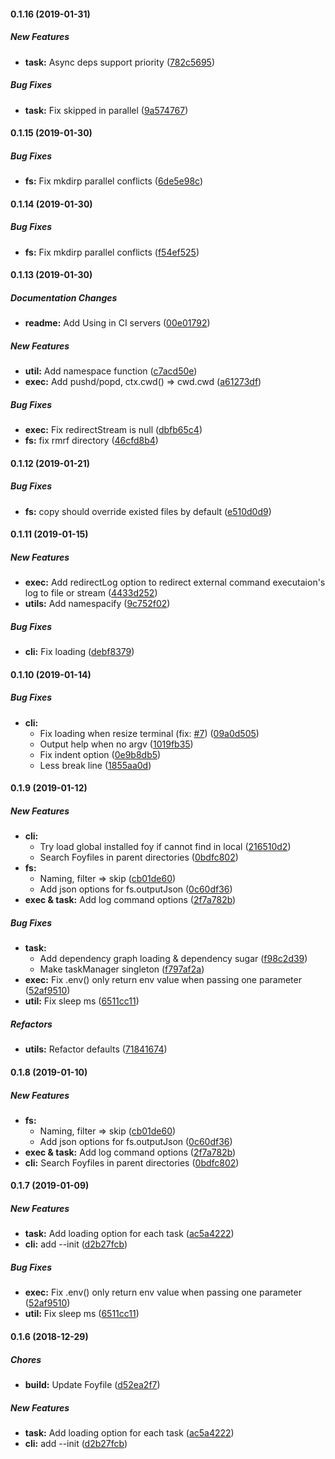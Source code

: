 #### 0.1.16 (2019-01-31)

##### New Features

* **task:**  Async deps support priority ([782c5695](https://github.com/zaaack/foy/commit/782c5695359db4feec89040c9ddab88550d591dc))

##### Bug Fixes

* **task:**  Fix skipped in parallel ([9a574767](https://github.com/zaaack/foy/commit/9a5747672f8be35cfbff0f051f35ecf4db537e2e))

#### 0.1.15 (2019-01-30)

##### Bug Fixes

* **fs:**  Fix mkdirp parallel conflicts ([6de5e98c](https://github.com/zaaack/foy/commit/6de5e98c18508905f12f7ccaffbde317025a718c))

#### 0.1.14 (2019-01-30)

##### Bug Fixes

* **fs:**  Fix mkdirp parallel conflicts ([f54ef525](https://github.com/zaaack/foy/commit/f54ef5258b23c59fe55c3243526e513c3b8a00cd))

#### 0.1.13 (2019-01-30)

##### Documentation Changes

* **readme:**  Add Using in CI servers ([00e01792](https://github.com/zaaack/foy/commit/00e017925886bc8f7120223dfbf8be5bf0c55218))

##### New Features

* **util:**  Add namespace function ([c7acd50e](https://github.com/zaaack/foy/commit/c7acd50e24af944737e6d310b97c56473cf661ea))
* **exec:**  Add pushd/popd, ctx.cwd() => cwd.cwd ([a61273df](https://github.com/zaaack/foy/commit/a61273df5327131546a18d897ba5d24c9a63322c))

##### Bug Fixes

* **exec:**  Fix redirectStream is null ([dbfb65c4](https://github.com/zaaack/foy/commit/dbfb65c4d731cdd0bc92bcef795dfb9b122d9f81))
* **fs:**  fix rmrf directory ([46cfd8b4](https://github.com/zaaack/foy/commit/46cfd8b4303a0649742f2f565403ebcbe26664bc))

#### 0.1.12 (2019-01-21)

##### Bug Fixes

* **fs:**  copy should override existed files by default ([e510d0d9](https://github.com/zaaack/foy/commit/e510d0d9d0beb918969daa0b62050c698f17653e))

#### 0.1.11 (2019-01-15)

##### New Features

* **exec:**  Add redirectLog option to redirect external command executaion's log to file or stream ([4433d252](https://github.com/zaaack/foy/commit/4433d2525ec5582d362855ae8869e57d5c0b143a))
* **utils:**  Add namespacify ([9c752f02](https://github.com/zaaack/foy/commit/9c752f0295ad6e22748472ff4faf77223c3bd8b0))

##### Bug Fixes

* **cli:**  Fix loading ([debf8379](https://github.com/zaaack/foy/commit/debf8379090b163b10d041dcd2e5f3ee4f197a52))

#### 0.1.10 (2019-01-14)

##### Bug Fixes

* **cli:**
  *  Fix loading when resize terminal (fix: [#7](https://github.com/zaaack/foy/pull/7)) ([09a0d505](https://github.com/zaaack/foy/commit/09a0d505473f87b66c284d4ebb0b84b6bd4c3832))
  *  Output help when no argv ([1019fb35](https://github.com/zaaack/foy/commit/1019fb354b18b8590e8668f7182284e8db0259ad))
  *  Fix indent option ([0e9b8db5](https://github.com/zaaack/foy/commit/0e9b8db5afae446e30d50a55e7af883afa085d21))
  *  Less break line ([1855aa0d](https://github.com/zaaack/foy/commit/1855aa0dcf1e7d45bfbc3c33c0f09d2655523903))

#### 0.1.9 (2019-01-12)

##### New Features

* **cli:**
  *  Try load global installed foy if cannot find in local ([216510d2](https://github.com/zaaack/foy/commit/216510d278019d595f772f6b40c3e4b9c5aa6aff))
  *  Search Foyfiles in parent directories ([0bdfc802](https://github.com/zaaack/foy/commit/0bdfc8029931fd03db31f990708574ed5e0f40f4))
* **fs:**
  *  Naming, filter => skip ([cb01de60](https://github.com/zaaack/foy/commit/cb01de609fe04e8d4f51c944358904e68850dcd7))
  *  Add json options for fs.outputJson ([0c60df36](https://github.com/zaaack/foy/commit/0c60df36ea451c044756f91f9b2f763df7ccfc97))
* **exec & task:**  Add log command options ([2f7a782b](https://github.com/zaaack/foy/commit/2f7a782b5ddd2c5e64fbb114a318199855a38aac))

##### Bug Fixes

* **task:**
  *  Add dependency graph loading & dependency sugar ([f98c2d39](https://github.com/zaaack/foy/commit/f98c2d390c2dab9ad125ee1fb5370491b7cc3518))
  *  Make taskManager singleton ([f797af2a](https://github.com/zaaack/foy/commit/f797af2ab8037b6b66baaf600bf66856ead8c38a))
* **exec:**  Fix .env() only return env value when passing one parameter ([52af9510](https://github.com/zaaack/foy/commit/52af9510abb883cd6b457ea787439cc089f2a7a8))
* **util:**  Fix sleep ms ([6511cc11](https://github.com/zaaack/foy/commit/6511cc11bd8f436fd565873ba636e44586ecfdac))

##### Refactors

* **utils:**  Refactor defaults ([71841674](https://github.com/zaaack/foy/commit/718416742f3ac8e2286c250528d51ba6c786f5b5))

#### 0.1.8 (2019-01-10)

##### New Features

* **fs:**
  *  Naming, filter => skip ([cb01de60](https://github.com/zaaack/foy/commit/cb01de609fe04e8d4f51c944358904e68850dcd7))
  *  Add json options for fs.outputJson ([0c60df36](https://github.com/zaaack/foy/commit/0c60df36ea451c044756f91f9b2f763df7ccfc97))
* **exec & task:**  Add log command options ([2f7a782b](https://github.com/zaaack/foy/commit/2f7a782b5ddd2c5e64fbb114a318199855a38aac))
* **cli:**  Search Foyfiles in parent directories ([0bdfc802](https://github.com/zaaack/foy/commit/0bdfc8029931fd03db31f990708574ed5e0f40f4))

#### 0.1.7 (2019-01-09)

##### New Features

* **task:**  Add loading option for each task ([ac5a4222](https://github.com/zaaack/foy/commit/ac5a4222a1a22c14930a9b72761eb8aed9aea8cb))
* **cli:**  add --init ([d2b27fcb](https://github.com/zaaack/foy/commit/d2b27fcb9fb6ce5ac0a3d0e3930131f770ed60a9))

##### Bug Fixes

* **exec:**  Fix .env() only return env value when passing one parameter ([52af9510](https://github.com/zaaack/foy/commit/52af9510abb883cd6b457ea787439cc089f2a7a8))
* **util:**  Fix sleep ms ([6511cc11](https://github.com/zaaack/foy/commit/6511cc11bd8f436fd565873ba636e44586ecfdac))

#### 0.1.6 (2018-12-29)

##### Chores

* **build:**  Update Foyfile ([d52ea2f7](https://github.com/zaaack/foy/commit/d52ea2f760597ee5bc50a7f555f0f58cfdbe03ed))

##### New Features

* **task:**  Add loading option for each task ([ac5a4222](https://github.com/zaaack/foy/commit/ac5a4222a1a22c14930a9b72761eb8aed9aea8cb))
* **cli:**  add --init ([d2b27fcb](https://github.com/zaaack/foy/commit/d2b27fcb9fb6ce5ac0a3d0e3930131f770ed60a9))
